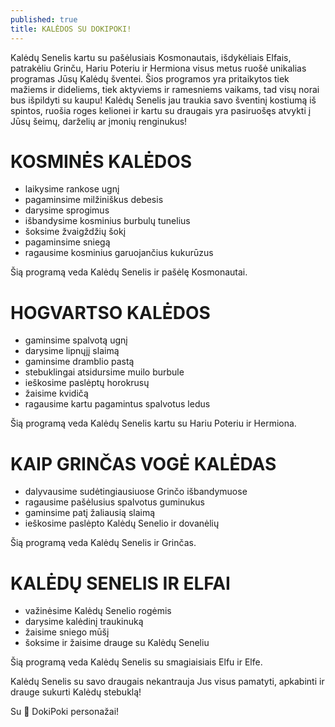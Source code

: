 ```yaml
---
published: true
title: KALĖDOS SU DOKIPOKI!
---
```


Kalėdų Senelis kartu su pašėlusiais Kosmonautais, išdykėliais Elfais, patrakėliu Grinču, Hariu Poteriu ir Hermiona visus metus ruošė unikalias programas Jūsų Kalėdų šventei. Šios programos yra pritaikytos tiek mažiems ir dideliems, tiek aktyviems ir ramesniems vaikams, tad visų norai bus išpildyti su kaupu! Kalėdų Senelis jau traukia savo šventinį kostiumą iš spintos, ruošia roges kelionei ir kartu su draugais yra pasiruošęs atvykti į Jūsų šeimų, darželių ar įmonių renginukus!

# **KOSMINĖS KALĖDOS**

- laikysime rankose ugnį
- pagaminsime milžiniškus debesis
- darysime sprogimus
- išbandysime kosminius burbulų tunelius
- šoksime žvaigždžių šokį
- pagaminsime sniegą
- ragausime kosminius garuojančius kukurūzus

Šią programą veda Kalėdų Senelis ir pašėlę Kosmonautai. 

# **HOGVARTSO KALĖDOS**


- gaminsime spalvotą ugnį
- darysime lipnųjį slaimą
- gaminsime dramblio pastą
- stebuklingai atsidursime muilo burbule
- ieškosime paslėptų horokrusų
- žaisime kvidičą
- ragausime kartu pagamintus spalvotus ledus

Šią programą veda Kalėdų Senelis kartu su Hariu Poteriu ir Hermiona. 

# **KAIP GRINČAS VOGĖ KALĖDAS**


- dalyvausime sudėtingiausiuose Grinčo išbandymuose
- ragausime pašėlusius spalvotus guminukus
- gaminsime patį žaliausią slaimą
- ieškosime paslėpto Kalėdų Senelio ir dovanėlių

Šią programą veda Kalėdų Senelis ir Grinčas.

# **KALĖDŲ SENELIS IR ELFAI**


- važinėsime Kalėdų Senelio rogėmis
- darysime kalėdinį traukinuką
- žaisime sniego mūšį
- šoksime ir žaisime drauge su Kalėdų Seneliu

Šią programą veda Kalėdų Senelis su smagiaisiais Elfu ir Elfe. 

Kalėdų Senelis su savo draugais nekantrauja Jus visus pamatyti, apkabinti ir drauge sukurti Kalėdų stebuklą!

Su 🤍 DokiPoki personažai!
